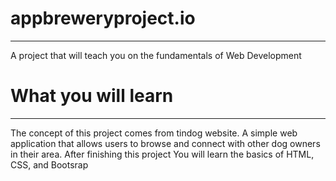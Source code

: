 # appbreweryproject.io
<hr>
A project that will teach you on the fundamentals of Web Development

# What you will learn
<hr>
The concept of this project comes from tindog website. A simple web application that allows users to browse and connect with other dog owners in their area.
After finishing this project
You will learn the basics of HTML, CSS, and Bootsrap
